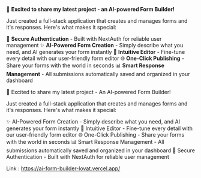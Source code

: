 🚀 **Excited to share my latest project - an AI-powered Form Builder!** 

Just created a full-stack application that creates and manages forms and it's responses. Here's what makes it special:

🔐 **Secure Authentication** - Built with NextAuth for reliable user management
✨ **AI-Powered Form Creation** - Simply describe what you need, and AI generates your form instantly
📝 **Intuitive Editor** - Fine-tune every detail with our user-friendly form editor
🌐 **One-Click Publishing** - Share your forms with the world in seconds
📊 **Smart Response Management** - All submissions automatically saved and organized in your dashboard



🚀 Excited to share my latest project - An AI-powered Form Builder!

Just created a full-stack application that creates and manages forms and it's responses. Here's what makes it special:

✨ AI-Powered Form Creation - Simply describe what you need, and AI generates your form instantly
📝 Intuitive Editor - Fine-tune every detail with our user-friendly form editor
🌐 One-Click Publishing - Share your forms with the world in seconds
📊 Smart Response Management - All submissions automatically saved and organized in your dashboard
🔐 Secure Authentication - Built with NextAuth for reliable user management

Link : https://ai-form-builder-lovat.vercel.app/